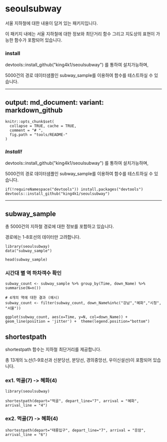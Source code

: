 # seoulsubway

서울 지하철에 대한 내용이 담겨 있는 패키지입니다.  

이 패키지 내에는 서울 지하철에 대한 정보와 최단거리 함수 그리고 지도상의 표현이 가능한 함수가 포함되어 있습니다.



### install

devtools::install_github("king4k1/seoulsubway") 를 통하여 설치가능하며,

5000건의 경로 데이터샘플인 subway_sample를 이용하여 함수를 테스트하실 수 있습니다. 


---
output:
  md_document:
    variant: markdown_github
---

```{r, echo = FALSE}
knitr::opts_chunk$set(
  collapse = TRUE, cache = TRUE,
  comment = "# ",
  fig.path = "tools/README-"
)
```

### _Install!_ 

devtools::install_github("king4k1/seoulsubway") 를 통하여 설치가능하며,

5000건의 경로 데이터샘플인 subway_sample를 이용하여 함수를 테스트하실 수 있습니다. 

```{r attn, eval=FALSE}
if(!requireNamespace("devtools")) install.packages("devtools")
devtools::install_github("king4k1/seoulsubway")
```

<hr>

## subway_sample

총 5000건의 지하철 경로에 대한 정보를 포함하고 있습니다.

경로에는 1-8호선의 데이터만 고려합니다.

```{r data, message=FALSE}
library(seoulsubway)
data("subway_sample")

head(subway_sample)
```


### 시간대 별 역 하차객수 확인 

```{r}
subway_count <- subway_sample %>% group_by(Time, down_Name) %>% summarise(N=n())

# 4개의 역에 대한 결과 (예시)
subway_count <- filter(subway_count, down_Name%in%c("강남","혜화","시청", "서울"))

ggplot(subway_count, aes(x=Time, y=N, col=down_Name)) + geom_line(position = 'jitter') +  theme(legend.position="bottom")
```


## shortestpath

shortestpath 함수는 지하철 최단거리를 제공합니다.

총 13개의 노선(1-9호선과 신분당선, 분당선, 경의중앙선, 우이신설선)이 포함되어 있습니다.


### ex1. 먹골(7) -> 혜화(4)
```{r pathinfo1, message = FALSE}
library(seoulsubway)

shortestpath(depart="먹골", depart_line="7", arrival = "혜화", arrival_line = "4")
```

### ex2. 먹골(7) -> 혜화(4)
```{r pathinfo2, message = FALSE}
shortestpath(depart="태릉입구", depart_line="7", arrival = "응암", arrival_line = "6")
```

